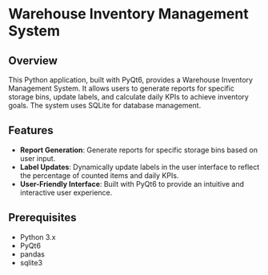 # Warehouse Inventory Management System

## Overview

This Python application, built with PyQt6, provides a Warehouse Inventory Management System. It allows users to generate reports for specific storage bins, update labels, and calculate daily KPIs to achieve inventory goals. The system uses SQLite for database management.

## Features

- **Report Generation**: Generate reports for specific storage bins based on user input.
- **Label Updates**: Dynamically update labels in the user interface to reflect the percentage of counted items and daily KPIs.
- **User-Friendly Interface**: Built with PyQt6 to provide an intuitive and interactive user experience.

## Prerequisites

- Python 3.x
- PyQt6
- pandas
- sqlite3

